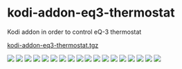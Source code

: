 # kodi-addon-eq3-thermostat
Kodi addon in order to control eQ-3 thermostat


[kodi-addon-eq3-thermostat.tgz](/kodi-addon-eq3-thermostat.tgz)


<img src="plugin.audio.eq3/resources/assets/screenshot_1.png?raw=true">

<img src="plugin.audio.eq3/resources/assets/screenshot_2.png?raw=true">

<img src="plugin.audio.eq3/resources/assets/screenshot_3.png?raw=true">

<img src="plugin.audio.eq3/resources/assets/screenshot_4.png?raw=true">

<img src="plugin.audio.eq3/resources/assets/screenshot_5.png?raw=true">

<img src="plugin.audio.eq3/resources/assets/screenshot_6.png?raw=true">

<img src="plugin.audio.eq3/resources/assets/screenshot_7.png?raw=true">

<img src="plugin.audio.eq3/resources/assets/screenshot_8.png?raw=true">

<img src="plugin.audio.eq3/resources/assets/screenshot_9.png?raw=true">

<img src="plugin.audio.eq3/resources/assets/screenshot_10.png?raw=true">

<img src="plugin.audio.eq3/resources/assets/screenshot_11.png?raw=true">

<img src="plugin.audio.eq3/resources/assets/screenshot_14.png?raw=true">

<img src="plugin.audio.eq3/resources/assets/screenshot_15.png?raw=true">

<img src="plugin.audio.eq3/resources/assets/screenshot_16.png?raw=true">

<img src="plugin.audio.eq3/resources/assets/screenshot_17.png?raw=true">

<img src="plugin.audio.eq3/resources/assets/screenshot_18.png?raw=true">

<img src="plugin.audio.eq3/resources/assets/screenshot_19.png?raw=true">

<img src="plugin.audio.eq3/resources/assets/screenshot_20.png?raw=true">
